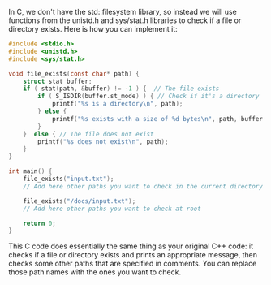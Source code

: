 In C, we don't have the std::filesystem library, so instead we will use functions from the unistd.h and sys/stat.h libraries to check if a file or directory exists.
Here is how you can implement it:
```c
#include <stdio.h>
#include <unistd.h>
#include <sys/stat.h>

void file_exists(const char* path) {
    struct stat buffer;
    if ( stat(path, &buffer) != -1 ) {  // The file exists
        if ( S_ISDIR(buffer.st_mode) ) { // Check if it's a directory
            printf("%s is a directory\n", path);
        } else {
            printf("%s exists with a size of %d bytes\n", path, buffer.st_size ); 
        }
    }  else { // The file does not exist
        printf("%s does not exist\n", path);
    }
}

int main() {
    file_exists("input.txt");
	// Add here other paths you want to check in the current directory

    file_exists("/docs/input.txt");
    // Add here other paths you want to check at root

    return 0;
}
```
This C code does essentially the same thing as your original C++ code: it checks if a file or directory exists and prints an appropriate message, then checks some other paths that are specified in comments. You can replace those path names with the ones you want to check.
